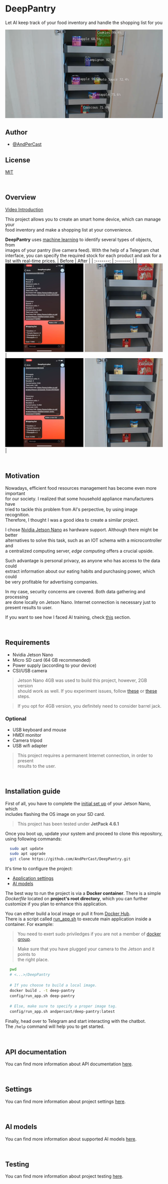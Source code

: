 # DeepPantry
Let AI keep track of your food inventory and handle the shopping list for you

![Pantry cover](docs/_static/boxes-pantry.png)


## Author
- [@AndPerCast](https://github.com/AndPerCast)

## License
[MIT](https://choosealicense.com/licenses/mit/)

<br>

## Overview
[Video Introduction](https://drive.google.com/file/d/1efLKcKvvl4lJusevOCURmUpihAO0zjJ6/view?usp=sharing)

This project allows you to create an smart home device, which can manage your<br>
food inventory and make a shopping list at your convenience.

**DeepPantry** uses [machine learning](#ai-models) to identify several types of objects, from<br>
images of your pantry (live camera feed). With the help of a Telegram chat<br>
interface, you can specify the required stock for each product and ask for a<br>
list with real-time prices.
| Before | After |
| :-------: | :-------: |
| ![Telegram & Pantry 1](docs/_static/telegram-pantry1.png) | ![Telegram & Pantry 2](docs/_static/telegram-pantry2.png) |

<br>

## Motivation
Nowadays, efficient food resources management has become even more important<br>
for our society. I realized that some household appliance manufacturers have<br>
tried to tackle this problem from AI's perpective, by using image recognition.<br>
Therefore, I thought I was a good idea to create a similar project.

I chose [Nvidia Jetson Nano](https://developer.nvidia.com/embedded/jetson-nano-developer-kit) as hardware support. Although there might be better<br>
alternatives to solve this task, such as an IOT schema with a microcontroller and<br>
a centralized computing server, *edge computing* offers a crucial upside.

Such advantage is personal privacy, as anyone who has access to the data could<br>
extract information about our eating habits and purchasing power, which could<br>
be very profitable for advertising companies.

In my case, security concerns are covered. Both data gathering and processing<br>
are done locally on Jetson Nano. Internet connection is necessary just to<br>
present results to user.

If you want to see how I faced AI training, check [this](#ai-models) section.

<br>

## Requirements
- Nvidia Jetson Nano
- Micro SD card (64 GB recommended)
- Power supply (according to your device)
- CSI/USB camera

> Jetson Nano 4GB was used to build this project, however, 2GB version<br>
> should work as well. If you experiment issues, follow [these](https://github.com/dusty-nv/jetson-inference/blob/master/docs/pytorch-transfer-learning.md#disabling-the-desktop-gui) or [these](https://github.com/dusty-nv/jetson-inference/blob/master/docs/pytorch-transfer-learning.md#mounting-swap) steps.

> If you opt for 4GB version, you definitely need to consider barrel jack.

### Optional
- USB keyboard and mouse
- HMDI monitor
- Camera tripod
- USB wifi adapter

> This project requires a permanent Internet connection, in order to present<br>
> results to the user.

<br>

## Installation guide
First of all, you have to complete the [initial set up](https://developer.nvidia.com/embedded/learn/get-started-jetson-nano-devkit) of your Jetson Nano, which<br>
includes flashing the OS image on your SD card.

> This project has been tested under **JetPack 4.6.1**

Once you boot up, update your system and proceed to clone this repository,<br>
using following commands:

```bash
  sudo apt update
  sudo apt upgrade
  git clone https://github.com/AndPerCast/DeepPantry.git
```

It's time to configure the project:
- [Application settings](#settings)
- [AI models](#ai-models)

The best way to run the project is via a **Docker container**. There is a simple<br>
*Dockerfile* located on **project's root directory**, which you can further<br>
customize if you plan to enhance this application.

You can either build a local image or pull it from [Docker Hub](https://hub.docker.com/r/andpercast/deep-pantry).<br>
There is a script called [run_app.sh](config/CONFIG.md#run-docker-container) to execute main application inside a<br>
container. For example:

> You need to exert sudo priviledges if you are not a member of [docker group](https://docs.docker.com/engine/install/linux-postinstall/#manage-docker-as-a-non-root-user).

> Make sure that you have plugged your camera to the Jetson and it points to<br>
> the right place.

```bash
  pwd
  # <...>/DeepPantry

  # If you choose to build a local image.
  docker build . -t deep-pantry
  config/run_app.sh deep-pantry

  # Else, make sure to specify a proper image tag.
  config/run_app.sh andpercast/deep-pantry:latest
```

Finally, head over to Telegram and start interacting with the chatbot.<br>
The `/help` command will help you to get started.

<br>

## API documentation
You can find more information about API documentation [here](docs/DOCS.md).

<br>

## Settings
You can find more information about project settings [here](config/CONFIG.md).

<br>

## AI models
You can find more information about supported AI models [here](models/MODELS.md).

<br>

## Testing
You can find more information about project testing [here](tests/TESTS.md).
